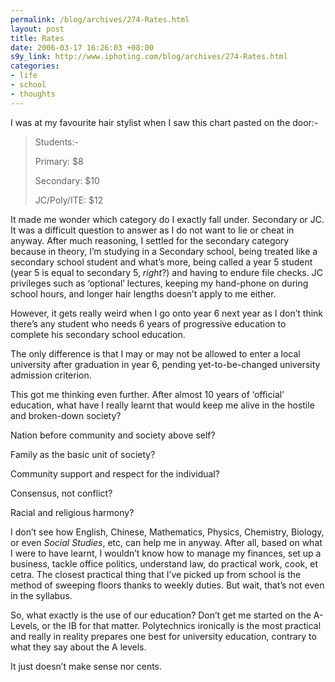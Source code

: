 ```yaml
--- 
permalink: /blog/archives/274-Rates.html
layout: post
title: Rates
date: 2006-03-17 16:26:03 +08:00
s9y_link: http://www.iphoting.com/blog/archives/274-Rates.html
categories: 
- life
- school
- thoughts
---
```

<p class="whiteline"><p>I was at my favourite hair stylist when I saw this chart pasted on the door:-</p>
</p><blockquote><p class="break">Students:-</p><p class="break">Primary: $8</p><p class="break">Secondary: $10</p><p class="break">JC/Poly/ITE: $12</p></blockquote><p>
</p><p class="whiteline"><p>It made me wonder which category do I exactly fall under. Secondary or JC. It was a difficult question to answer as I do not want to lie or cheat in anyway. After much reasoning, I settled for the secondary category because in theory, I&#8217;m studying in a Secondary school, being treated like a secondary school student and what&#8217;s more, being called a year 5 student (year 5 is equal to secondary 5, <i>right</i>?) and having to endure file checks. JC privileges such as &#8216;optional&#8217; lectures, keeping my hand-phone on during school hours, and longer hair lengths doesn&#8217;t apply to me either.</p>
</p><p class="whiteline"><p>However, it gets really weird when I go onto year 6 next year as I don&#8217;t think there&#8217;s any student who needs 6 years of progressive education to complete his secondary school education.</p>
</p><p class="whiteline"><p>The only difference is that I may or may not be allowed to enter a local university after graduation in year 6, pending yet-to-be-changed university admission criterion.</p>
</p><p class="whiteline"><p>This got me thinking even further. After almost 10 years of &#8216;official&#8217; education, what have I really learnt that would keep me alive in the hostile and broken-down society?</p>
</p><p class="break"><p>Nation before community and society above self?</p><p class="break">Family as the basic unit of society?</p><p class="break">Community support and respect for the individual?</p><p class="break">Consensus, not conflict?</p><p class="whiteline">Racial and religious harmony?</p>
</p><p class="whiteline"><p>I don&#8217;t see how English, Chinese, Mathematics, Physics, Chemistry, Biology, or even <i>Social Studies</i>, etc, can help me in anyway. After all, based on what I were to have learnt, I wouldn&#8217;t know how to manage my finances, set up a business, tackle office politics, understand law, do practical work, cook, et cetra. The closest practical thing that I&#8217;ve picked up from school is the method of sweeping floors thanks to weekly duties. But wait, that&#8217;s not even in the syllabus.</p>
</p><p class="whiteline"><p>So, what exactly is the use of our education? Don&#8217;t get me started on the A-Levels, or the IB for that matter. Polytechnics ironically is the most practical and really in reality prepares one best for university education, contrary to what they say about the A levels.</p>
</p><p class="break"><p>It just doesn&#8217;t make sense nor cents.</p></p>

